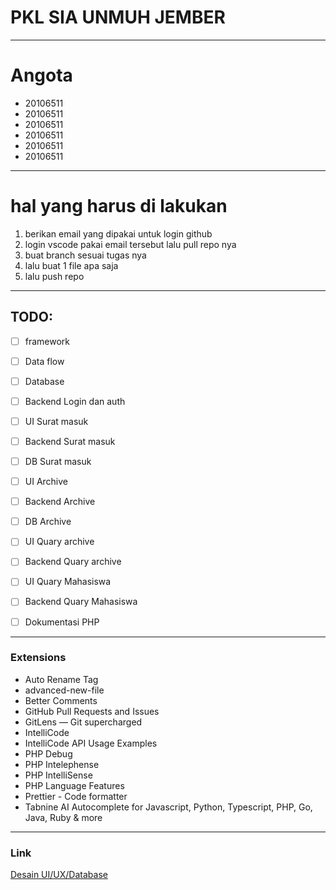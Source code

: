 # PKL SIA UNMUH JEMBER

---

# Angota

- 20106511
- 20106511
- 20106511
- 20106511
- 20106511
- 20106511

---

# hal yang harus di lakukan

1. berikan email yang dipakai untuk login github
2. login vscode pakai email tersebut lalu pull repo nya
3. buat branch sesuai tugas nya
4. lalu buat 1 file apa saja
5. lalu push repo

---

## TODO:

- [ ] framework
- [ ] Data flow
- [ ] Database
- [ ] Backend Login dan auth

- [ ] UI Surat masuk
- [ ] Backend Surat masuk
- [ ] DB Surat masuk

- [ ] UI Archive
- [ ] Backend Archive
- [ ] DB Archive

- [ ] UI Quary archive
- [ ] Backend Quary archive

- [ ] UI Quary Mahasiswa
- [ ] Backend Quary Mahasiswa

- [ ] Dokumentasi PHP

---

### Extensions

- Auto Rename Tag
- advanced-new-file
- Better Comments
- GitHub Pull Requests and Issues
- GitLens — Git supercharged
- IntelliCode
- IntelliCode API Usage Examples
- PHP Debug
- PHP Intelephense
- PHP IntelliSense
- PHP Language Features
- Prettier - Code formatter
- Tabnine AI Autocomplete for Javascript, Python, Typescript, PHP, Go, Java, Ruby & more

---

### Link

[Desain UI/UX/Database](https://www.figma.com/file/HYH6LWqCgBxjnr177zxdOb/Desain-UI%2FUX%2FDatabase?node-id=0-1&t=GnZzbyVQC3h8YHnq-0)

